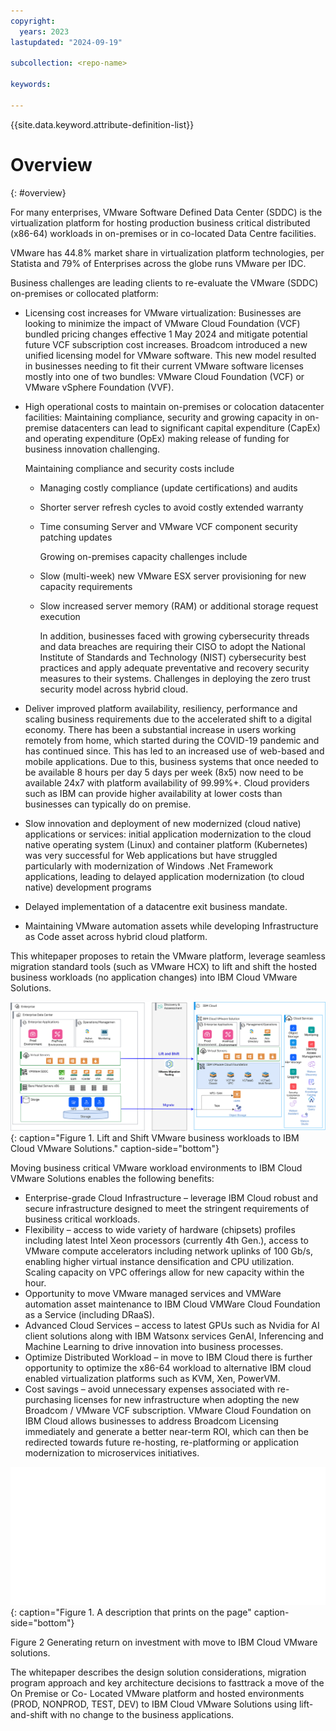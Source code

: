 ```yaml
---
copyright:
  years: 2023
lastupdated: "2024-09-19"

subcollection: <repo-name>

keywords:

---
```


{{site.data.keyword.attribute-definition-list}}

# Overview

{: \#overview}

For many enterprises, VMware Software Defined Data Center (SDDC) is the virtualization platform for hosting production business critical distributed (x86-64) workloads in on-premises or in co-located Data Centre facilities.

VMware has 44.8% market share in virtualization platform technologies, per Statista and 79% of Enterprises across the globe runs VMware per IDC.

Business challenges are leading clients to re-evaluate the VMware (SDDC) on-premises or collocated platform:

-   Licensing cost increases for VMware virtualization: Businesses are looking to minimize the impact of VMware Cloud Foundation (VCF) bundled pricing changes effective 1 May 2024 and mitigate potential future VCF subscription cost increases. Broadcom introduced a new unified licensing model for VMware software. This new model resulted in businesses needing to fit their current VMware software licenses mostly into one of two bundles: VMware Cloud Foundation (VCF) or VMware vSphere Foundation (VVF).
-   High operational costs to maintain on-premises or colocation datacenter facilities: Maintaining compliance, security and growing capacity in on-premise datacenters can lead to significant capital expenditure (CapEx) and operating expenditure (OpEx) making release of funding for business innovation challenging.

    Maintaining compliance and security costs include

    -   Managing costly compliance (update certifications) and audits
    -   Shorter server refresh cycles to avoid costly extended warranty
    -   Time consuming Server and VMware VCF component security patching updates

        Growing on-premises capacity challenges include

    -   Slow (multi-week) new VMware ESX server provisioning for new capacity requirements
    -   Slow increased server memory (RAM) or additional storage request execution

        In addition, businesses faced with growing cybersecurity threads and data breaches are requiring their CISO to adopt the National Institute of Standards and Technology (NIST) cybersecurity best practices and apply adequate preventative and recovery security measures to their systems. Challenges in deploying the zero trust security model across hybrid cloud.

-   Deliver improved platform availability, resiliency, performance and scaling business requirements due to the accelerated shift to a digital economy. There has been a substantial increase in users working remotely from home, which started during the COVID-19 pandemic and has continued since. This has led to an increased use of web-based and mobile applications. Due to this, business systems that once needed to be available 8 hours per day 5 days per week (8x5) now need to be available 24x7 with platform availability of 99.99%+. Cloud providers such as IBM can provide higher availability at lower costs than businesses can typically do on premise.
-   Slow innovation and deployment of new modernized (cloud native) applications or services: initial application modernization to the cloud native operating system (Linux) and container platform (Kubernetes) was very successful for Web applications but have struggled particularly with modernization of Windows .Net Framework applications, leading to delayed application modernization (to cloud native) development programs
-   Delayed implementation of a datacentre exit business mandate.
-   Maintaining VMware automation assets while developing Infrastructure as Code asset across hybrid cloud platform.

This whitepaper proposes to retain the VMware platform, leverage seamless migration standard tools (such as VMware HCX) to lift and shift the hosted business workloads (no application changes) into IBM Cloud VMware Solutions.

![Pattern overview.](Overview.svg){: caption="Figure 1. Lift and Shift VMware business workloads to IBM Cloud VMware Solutions." caption-side="bottom"}

Moving business critical VMware workload environments to IBM Cloud VMware Solutions enables the following benefits:

-   Enterprise-grade Cloud Infrastructure – leverage IBM Cloud robust and secure infrastructure designed to meet the stringent requirements of business critical workloads.
-   Flexibility – access to wide variety of hardware (chipsets) profiles including latest Intel Xeon processors (currently 4th Gen.), access to VMware compute accelerators including network uplinks of 100 Gb/s, enabling higher virtual instance densification and CPU utilization. Scaling capacity on VPC offerings allow for new capacity within the hour.
-   Opportunity to move VMware managed services and VMWare automation asset maintenance to IBM Cloud VMWare Cloud Foundation as a Service (including DRaaS).
-   Advanced Cloud Services – access to latest GPUs such as Nvidia for AI client solutions along with IBM Watsonx services GenAI, Inferencing and Machine Learning to drive innovation into business processes.
-   Optimize Distributed Workload – in move to IBM Cloud there is further opportunity to optimize the x86-64 workload to alternative IBM cloud enabled virtualization platforms such as KVM, Xen, PowerVM.
-   Cost savings – avoid unnecessary expenses associated with re-purchasing licenses for new infrastructure when adopting the new Broadcom / VMware VCF subscription. VMware Cloud Foundation on IBM Cloud allows businesses to address Broadcom Licensing immediately and generate a better near-term ROI, which can then be redirected towards future re-hosting, re-platforming or application modernization to microservices initiatives.

![Pattern overview.](ibmcloudvcfroi.svg){: caption="Figure 1. A description that prints on the page" caption-side="bottom"}

Figure 2 Generating return on investment with move to IBM Cloud VMware solutions.

The whitepaper describes the design solution considerations, migration program approach and key architecture decisions to fasttrack a move of the On Premise or Co- Located VMware platform and hosted environments (PROD, NONPROD, TEST, DEV) to IBM Cloud VMware Solutions using lift-and-shift with no change to the business applications.
